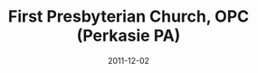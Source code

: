 ---
date: &id001 2011-12-02
end_date: null
location:
  address: 5th and Race Streets
  city: Perkasie
  state: PA
minister:
- end: 2011-12-02
  name: Richard Scott MacLaren
  start: 1996-01-01
  type: Organizing Pastor
- end: null
  name: Richard Scott MacLaren
  start: 2011-12-02
  type: Pastor
ministers:
- Richard Scott MacLaren
- Richard Scott MacLaren
name: First Presbyterian Church, OPC
names:
- end: 2011-12-02
  name: First Presbyterian Orthodox Presbyterian Mission Work
  start: 1994-07-11
- end: null
  name: First Presbyterian Church, OPC
  start: 2011-12-02
origination_date: *id001
raw_data: "PA Perkasie\nFirst Presbyterian Orthodox Presbyterian Mission Work (July\
  \ 11, 1994\u2013December 2, 2011)\nFirst Presbyterian Church, OPC (December 2, 2011\u2013\
  \ )\n(called Good News Chapel, 1994\u20132000)\n5th and Race Streets\nOrg. Pastor:\
  \ Richard Scott MacLaren, 1996\u20132011\nPastor: Richard Scott MacLaren, 2011\u2013"
received_from: null
states:
- PA
status:
  active: true
  end_date: null
  reason: null
  received_from: null
  withdrawal_to: null
title: First Presbyterian Church, OPC (Perkasie PA)
year_established:
- 2011

---